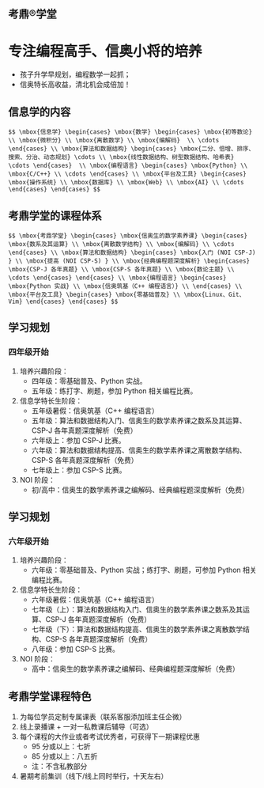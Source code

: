 ## 考鼎&reg;学堂

# 专注<strong>编程高手、信奥小将</strong>的培养

- 孩子升学早规划，编程数学一起抓；
- 信奥特长高收益，清北机会成倍加！

		
## 信息学的内容

`$$
\mbox{信息学}
\begin{cases}
  \mbox{数学}
  \begin{cases}
   \mbox{初等数论} \\
   \mbox{微积分} \\
   \mbox{离散数学} \\
   \mbox{编解码}  \\
   \cdots
  \end{cases} \\
  \mbox{算法和数据结构}
  \begin{cases}
   \mbox{二分、倍增、排序、搜索、分治、动态规划} \cdots \\
   \mbox{线性数据结构、树型数据结构、哈希表} \cdots
  \end{cases}  \\
  \mbox{编程语言}
  \begin{cases}
   \mbox{Python} \\
   \mbox{C/C++} \\
   \cdots
  \end{cases} \\
  \mbox{平台及工具}
  \begin{cases}
   \mbox{操作系统} \\
   \mbox{数据库} \\
   \mbox{Web} \\
   \mbox{AI} \\
   \cdots
  \end{cases}
\end{cases}
$$`

		
## 考鼎学堂的课程体系

`$$
\mbox{考鼎学堂}
\begin{cases}
  \mbox{信奥生的数学素养课}
  \begin{cases}
   \mbox{数系及其运算} \\
   \mbox{离散数学结构} \\
   \mbox{编解码} \\
   \cdots
  \end{cases} \\
  \mbox{算法和数据结构}
  \begin{cases}
   \mbox{入门 (NOI CSP-J) } \\
   \mbox{提高 (NOI CSP-S) } \\
   \mbox{经典编程题深度解析}
     \begin{cases}
      \mbox{CSP-J 各年真题} \\
      \mbox{CSP-S 各年真题} \\
      \mbox{数论主题} \\
      \cdots
     \end{cases}
  \end{cases} \\
  \mbox{编程语言}
  \begin{cases}
   \mbox{Python 实战} \\
   \mbox{信奥筑基（C++ 编程语言）} \\
  \end{cases} \\
  \mbox{平台及工具}
  \begin{cases}
   \mbox{零基础普及} \\
   \mbox{Linux、Git、Vim}
  \end{cases}
\end{cases}
$$`

		
## 学习规划

### 四年级开始

1. 培养兴趣阶段：
   - 四年级：零基础普及、Python 实战。
   - 五年级：练打字、刷题，参加 Python 相关编程比赛。
1. 信息学特长生阶段：
   - 五年级暑假：信奥筑基（C++ 编程语言）
   - 五年级：算法和数据结构入门、信奥生的数学素养课之数系及其运算、CSP-J 各年真题深度解析（免费）
   - 六年级上：参加 CSP-J 比赛。
   - 六年级：算法和数据结构提高、信奥生的数学素养课之离散数学结构、CSP-S 各年真题深度解析（免费）
   - 七年级上：参加 CSP-S 比赛。
1. NOI 阶段：
   - 初/高中：信奥生的数学素养课之编解码、经典编程题深度解析（免费）

	
## 学习规划

### 六年级开始

1. 培养兴趣阶段：
   - 六年级：零基础普及、Python 实战；练打字、刷题，可参加 Python 相关编程比赛。
1. 信息学特长生阶段：
   - 六年级暑假：信奥筑基（C++ 编程语言）
   - 七年级（上）：算法和数据结构入门、信奥生的数学素养课之数系及其运算、CSP-J 各年真题深度解析（免费）
   - 七年级（下）：算法和数据结构提高、信奥生的数学素养课之离散数学结构、CSP-S 各年真题深度解析（免费）
   - 八年级：参加 CSP-S 比赛。
1. NOI 阶段：
   - 高中：信奥生的数学素养课之编解码、经典编程题深度解析（免费）

		
## 考鼎学堂课程特色

1. 为每位学员定制专属课表（联系客服添加班主任企微）
1. 线上录播课 + 一对一私教课后辅导（可选）
1. 每个课程的大作业或者考试优秀者，可获得下一期课程优惠
    - 95 分或以上：七折
    - 85 分或以上：八五折
    - 注：不含私教部分
1. 暑期考前集训（线下/线上同时举行，十天左右）

